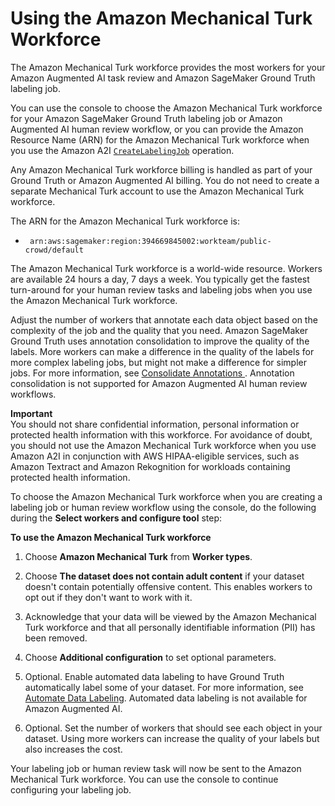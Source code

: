 # Using the Amazon Mechanical Turk Workforce<a name="sms-workforce-management-public"></a>

The Amazon Mechanical Turk workforce provides the most workers for your Amazon Augmented AI task review and Amazon SageMaker Ground Truth labeling job\.

You can use the console to choose the Amazon Mechanical Turk workforce for your Amazon SageMaker Ground Truth labeling job or Amazon Augmented AI human review workflow, or you can provide the Amazon Resource Name \(ARN\) for the Amazon Mechanical Turk workforce when you use the Amazon A2I [ `CreateLabelingJob`](https://docs.aws.amazon.com/sagemaker/latest/APIReference/API_CreateLabelingJob.html) operation\.

Any Amazon Mechanical Turk workforce billing is handled as part of your Ground Truth or Amazon Augmented AI billing\. You do not need to create a separate Mechanical Turk account to use the Amazon Mechanical Turk workforce\.

 The ARN for the Amazon Mechanical Turk workforce is: 
+ ` arn:aws:sagemaker:region:394669845002:workteam/public-crowd/default`

The Amazon Mechanical Turk workforce is a world\-wide resource\. Workers are available 24 hours a day, 7 days a week\. You typically get the fastest turn\-around for your human review tasks and labeling jobs when you use the Amazon Mechanical Turk workforce\.

Adjust the number of workers that annotate each data object based on the complexity of the job and the quality that you need\. Amazon SageMaker Ground Truth uses annotation consolidation to improve the quality of the labels\. More workers can make a difference in the quality of the labels for more complex labeling jobs, but might not make a difference for simpler jobs\. For more information, see [Consolidate Annotations ](sms-annotation-consolidation.md)\. Annotation consolidation is not supported for Amazon Augmented AI human review workflows\. 

**Important**  
You should not share confidential information, personal information or protected health information with this workforce\. For avoidance of doubt, you should not use the Amazon Mechanical Turk workforce when you use Amazon A2I in conjunction with AWS HIPAA\-eligible services, such as Amazon Textract and Amazon Rekognition for workloads containing protected health information\.

To choose the Amazon Mechanical Turk workforce when you are creating a labeling job or human review workflow using the console, do the following during the **Select workers and configure tool** step:

**To use the Amazon Mechanical Turk workforce**

1. Choose **Amazon Mechanical Turk** from **Worker types**\.

1. Choose **The dataset does not contain adult content** if your dataset doesn't contain potentially offensive content\. This enables workers to opt out if they don't want to work with it\.

1. Acknowledge that your data will be viewed by the Amazon Mechanical Turk workforce and that all personally identifiable information \(PII\) has been removed\.

1. Choose **Additional configuration** to set optional parameters\.

1. Optional\. Enable automated data labeling to have Ground Truth automatically label some of your dataset\. For more information, see [Automate Data Labeling](sms-automated-labeling.md)\. Automated data labeling is not available for Amazon Augmented AI\.

1. Optional\. Set the number of workers that should see each object in your dataset\. Using more workers can increase the quality of your labels but also increases the cost\.

Your labeling job or human review task will now be sent to the Amazon Mechanical Turk workforce\. You can use the console to continue configuring your labeling job\.